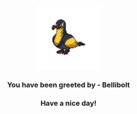 <p align="center">
            <img src="https://raw.githubusercontent.com/PokeAPI/sprites/master/sprites/pokemon/941.png" width="150" height="150">
          </p>
          <h3 align="center">You have been greeted by - <b>Bellibolt</b></h3>
          <h3 align="center">Have a nice day!</h3>
        